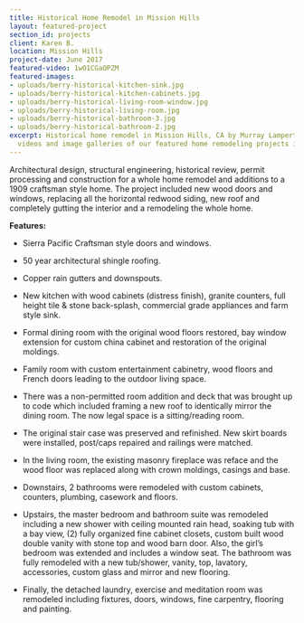 ```yaml
---
title: Historical Home Remodel in Mission Hills
layout: featured-project
section_id: projects
client: Karen B.
location: Mission Hills
project-date: June 2017
featured-video: 1wO1CGaOPZM
featured-images:
- uploads/berry-historical-kitchen-sink.jpg
- uploads/berry-historical-kitchen-cabinets.jpg
- uploads/berry-historical-living-room-window.jpg
- uploads/berry-historical-living-room.jpg
- uploads/berry-historical-bathroom-3.jpg
- uploads/berry-historical-bathroom-2.jpg
excerpt: Historical home remodel in Mission Hills, CA by Murray Lampert. View more
  videos and image galleries of our featured home remodeling projects in San Diego.
---
```


Architectural design, structural engineering, historical review, permit processing and construction for a whole home remodel and additions to a 1909 craftsman style home. The project included new wood doors and windows, replacing all the horizontal redwood siding, new roof and completely gutting the interior and a remodeling the whole home.

**Features:**

- Sierra Pacific Craftsman style doors and windows.

- 50 year architectural shingle roofing.

- Copper rain gutters and downspouts.

- New kitchen with wood cabinets (distress finish), granite counters, full height tile & stone back-splash, commercial grade appliances and farm style sink.

- Formal dining room with the original wood floors restored, bay window extension for custom china cabinet and restoration of the original moldings.

- Family room with custom entertainment cabinetry, wood floors and French doors leading to the outdoor living space.

- There was a non-permitted room addition and deck that was brought up to code which included framing a new roof to identically mirror the dining room. The now legal space is a sitting/reading room.

- The original stair case was preserved and refinished. New skirt boards were installed, post/caps repaired and railings were matched.

- In the living room, the existing masonry fireplace was reface and the wood floor was replaced along with crown moldings, casings and base.

- Downstairs, 2 bathrooms were remodeled with custom cabinets, counters, plumbing, casework and floors.

- Upstairs, the master bedroom and bathroom suite was remodeled including a new shower with ceiling mounted rain head, soaking tub with a bay view, (2) fully organized fine cabinet closets, custom built wood double vanity with stone top and wood barn door. Also, the girl’s bedroom was extended and includes a window seat. The bathroom was fully remodeled with a new tub/shower, vanity, top, lavatory, accessories, custom glass and mirror and new flooring.

- Finally, the detached laundry, exercise and meditation room was remodeled including fixtures, doors, windows, fine carpentry, flooring and painting.
